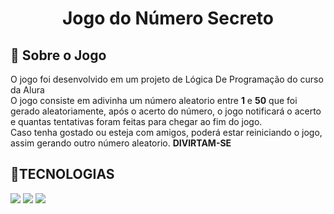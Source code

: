 <h1 align="center">Jogo do Número Secreto</h1>


## 📌 Sobre o Jogo
<p> O jogo foi desenvolvido em um projeto de Lógica De Programação do curso da Alura<br>
   O jogo consiste em adivinha um número aleatorio entre <b>1</b> e <b>50</b> que foi gerado aleatoriamente, após o acerto do número, o jogo notificará o acerto e quantas tentativas foram feitas para chegar ao fim do jogo.<br>
   Caso tenha gostado ou esteja com amigos, poderá estar reiniciando o jogo, assim gerando outro número aleatorio. <b>DIVIRTAM-SE</b>
</p>

## 📍TECNOLOGIAS
<div>
   <img src="https://img.shields.io/badge/HTML-239120?style=for-the-badge&logo=html5&logoColor=white">
   <img src="https://img.shields.io/badge/CSS-239120?&style=for-the-badge&logo=css3&logoColor=white">
   <img src="https://img.shields.io/badge/JavaScript-F7DF1E?style=for-the-badge&logo=javascript&logoColor=black">
</div>
